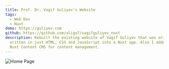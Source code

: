 ```yaml
---
title: Prof. Dr. Vagif Guliyev's Website
tags:
  - Web Dev
  - Nuxt
demo: https://guliyev.com
github: https://github.com/aligu7/vagifguliyev_nuxt
description: Rebuilt the existing website of Vagif Guliyev that was originally
  written in just HTML, CSS and JavaScript into a Nuxt app. Also I added the
  Nuxt Content CMS for content management.
---
```


![Home Page](/images/projects/vagifguliyev/homepage.png)
